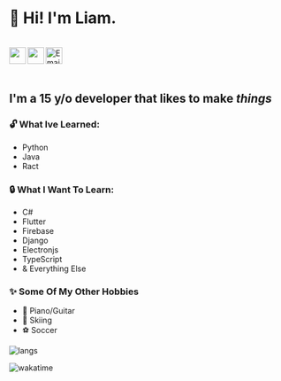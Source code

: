 # 👋 Hi! I'm Liam.

<br />
<a href="https://www.instagram.com/liam.brem">
  <img align="left" width="30px" src="https://cdn.jsdelivr.net/npm/simple-icons@v3/icons/instagram.svg" />
</a>
<a href="https://twitter.com/brem.liam">
  <img align="left" width="30px" src="https://cdn.jsdelivr.net/npm/simple-icons@v3/icons/twitter.svg" />                                 
</a>
<a href="mailto:liam.e.brem@gmail.com">
  <img align="left" alt="Email" width="30px" src="https://www.svgrepo.com/show/94769/black-back-closed-envelope-shape.svg" /> 
</a>

<br />
<br />
<br />

## I'm a 15 y/o developer that likes to make <i>things</i>

### 🔓 What Ive Learned:
- Python
- Java
- Ract 
### 🔒 What I Want To Learn:
- C#
- Flutter
- Firebase
- Django
- Electronjs
- TypeScript
- & Everything Else

### ✨ Some Of My Other Hobbies
- 🎵 Piano/Guitar
- 🎿 Skiing
- ⚽ Soccer

![langs](https://github-readme-stats-eight-gamma.vercel.app/api/top-langs?username=LiamBrem&theme=dark)

![wakatime](https://github-readme-stats-wa3h-avpqzc69j.vercel.app/api/wakatime?username=LiamBrem&layout=compact&theme=dark)
